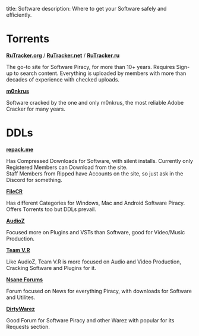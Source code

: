 title: Software
description: Where to get your Software safely and efficiently.

# Torrents

**[RuTracker.org](https://rutracker.org)** / **[RuTracker.net](https://rutracker.net)** / **[RuTracker.ru](https://rutracker.ru)**

The go-to site for Software Piracy, for more than 10+ years. Requires Sign-up to search content.
Everything is uploaded by members with more than decades of experience with checked uploads.

**[m0nkrus](http://w14.monkrus.ws/)**

Software cracked by the one and only m0nkrus, the most reliable Adobe Cracker for many years.

# DDLs

**[repack.me](https://repack.me)**

Has Compressed Downloads for Software, with silent installs. Currently only Registered Members can Download from the site.  
Staff Members from Ripped have Accounts on the site, so just ask in the Discord for something.  

**[FileCR](https://filecr.com)**

Has different Categories for Windows, Mac and Android Software Piracy. Offers Torrents too but DDLs prevail.  

**[AudioZ](https://audioz.download/)**

Focused more on Plugins and VSTs than Software, good for Video/Music Production.

**[Team V.R](https://codec.kiev.ua/releases.html)** 

Like AudioZ, Team V.R is more focused on Audio and Video Production, Cracking Software and Plugins for it.

**[Nsane Forums](https://nsaneforums.com/)**

Forum focused on News for everything Piracy, with downloads for Software and Utilites.  

**[DirtyWarez](https://forum.dirtywarez.com/)**

Good Forum for Software Piracy and other Warez with popular for its Requests section.

